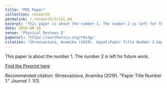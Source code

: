 ```yaml
---
title: "PRE Paper"
collection: research
permalink: /_research/trial.md
excerpt: 'This paper is about the number 1. The number 2 is left for future work.'
date: 2019-09-10
venue: 'Physical Reviews E'
paperurl: 'https://eartharxiv.org/t9s3g/'
citation: 'Shreevastava, Anamika (2019). &quot;Paper Title Number 1.&quot; <i>Journal 1</i>. 1(1).'
---
```

This paper is about the number 1. The number 2 is left for future work.

[Find the Preprint here](https://eartharxiv.org/t9s3g/)

Recommended citation: Shreevastava, Anamika (2019). &quot;Paper Title Number 1.&quot; <i>Journal 1</i>. 1(1).
